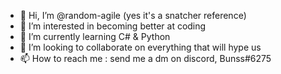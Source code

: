 - 👋 Hi, I’m @random-agile (yes it's a snatcher reference)
- 👀 I’m interested in becoming better at coding
- 🌱 I’m currently learning C# & Python
- 💞️ I’m looking to collaborate on everything that will hype us
- 📫 How to reach me : send me a dm on discord, Bunss#6275

<!---
random-agile/random-agile is a ✨ special ✨ repository because its `README.md` (this file) appears on your GitHub profile.
You can click the Preview link to take a look at your changes.
--->
